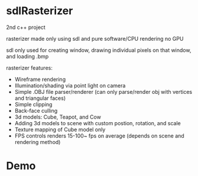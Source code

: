 # sdlRasterizer
2nd c++ project

rasterizer made only using sdl and pure software/CPU rendering no GPU

sdl only used for creating window, drawing individual pixels on that window, and loading .bmp

rasterizer features:
- Wireframe rendering
- Illumination/shading via point light on camera
- Simple .OBJ file parser/renderer (can only parse/render obj with vertices and triangular faces)
- Simple clipping
- Back-face culling
- 3d models: Cube, Teapot, and Cow
- Adding 3d models to scene with custom postion, rotation, and scale
- Texture mapping of Cube model only
- FPS controls
renders 15-100~ fps on average (depends on scene and rendering method)

# Demo
